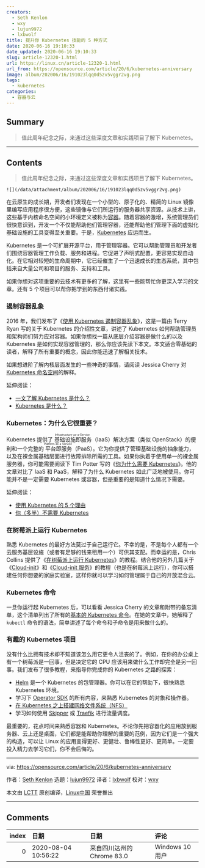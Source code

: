 ```yaml
---
creators:
  - Seth Kenlon
  - wxy
  - lujun9972
  - lxbwolf
title: 提升你 Kubernetes 技能的 5 种方式
date: 2020-06-16 19:10:33
date_updated: 2020-06-16 19:10:33
slug: article-12320-1.html
url: https://linux.cn/article-12320-1.html
url_from: https://opensource.com/article/20/6/kubernetes-anniversary
image: album/202006/16/191023lqq0d5zv5vggr2vg.png
tags:
  - kubernetes
categories:
  - 容器与云
---
```


## Summary

> 值此周年纪念之际，来通过这些深度文章和实践项目了解下 Kubernetes。 

***

<!-- more -->

## Contents

> 
> 值此周年纪念之际，来通过这些深度文章和实践项目了解下 Kubernetes。 
> 
> 
> 

`![](/data/attachment/album/202006/16/191023lqq0d5zv5vggr2vg.png)`

在云原生的成长期，开发者们发现在一个小型的、原子化的、精简的 Linux 镜像里编写应用程序很方便，这些镜像与它们所运行的服务器共享资源。从技术上讲，这些基于内核命名空间的小环境定义被称为[容器](https://opensource.com/article/18/11/behind-scenes-linux-containers)。随着容器的激增，系统管理员们很快意识到，开发一个不仅能帮助他们管理容器，还能帮助他们管理下面的虚拟化基础设施的工具变得至关重要。于是，[Kubernetes](https://opensource.com/resources/what-is-kubernetes) 应运而生。

Kubernetes 是一个可扩展开源平台，用于管理容器。它可以帮助管理员和开发者们围绕容器管理工作负载、服务和进程。它促进了声明式配置，更容易实现自动化。在它相对较短的生命周期中，它已经催生了一个迅速成长的生态系统，其中包括来自大量公司和项目的服务、支持和工具。

如果你想对这项重要的云技术有更多的了解，这里有一些能帮忙你更深入学习的文章。还有 5 个项目可以帮你把学到的东西付诸实践。

### 遏制容器乱象

2016 年，我们发布了《[使用 Kubernetes 遏制容器乱象](https://opensource.com/life/16/9/containing-container-chaos-kubernetes)》，这是一篇由 Terry Ryan 写的关于 Kubernetes 的介绍性文章，讲述了 Kubernetes 如何帮助管理员和架构师们努力应对容器。如果你想找一篇从底层介绍容器是做什么的以及 Kubernetes 是如何实现容器管理的，那么你应该先读下本文。本文适合零基础的读者，解释了所有重要的概念，因此你能迅速了解相关技术。

如果想进阶了解内核层面发生的一些神奇的事情，请阅读 Jessica Cherry 对 [Kubernetes 命名空间](https://linux.cn/article-11749-1.html)的解释。

延伸阅读：

* [一文了解 Kubernetes 是什么？](https://linux.cn/article-8800-1.html)
* [Kubernetes 是什么？](https://linux.cn/article-8858-1.html)

### Kubernetes：为什么它很重要？

Kubernetes 提供了<ruby> 基础设施即服务 <rt>  Infrastructure-as-a-Service </rt></ruby>（IaaS）解决方案（类似 OpenStack）的便利和一个完整的<ruby> 平台即服务 <rt>  Platform as a Service </rt></ruby>（PaaS）。它为你提供了管理基础设施的抽象能力，以及在裸金属基础层面进行故障排除所需的工具。如果你执着于使用单一的裸金属服务器，你可能需要阅读下 Tim Potter 写的《[你为什么需要 Kubernetes](https://linux.cn/article-8902-1.html)》。他的文章对比了 IaaS 和 PaaS，解释了为什么 Kubernetes 如此广泛地被使用。你可能并不是一定需要 Kubernetes 或容器，但是重要的是知道什么情况下需要。

延伸阅读：

* [使用 Kubernetes 的 5 个理由](https://linux.cn/article-10973-1.html)
* [你（多半）不需要 Kubernetes](https://linux.cn/article-10469-1.html)

### 在树莓派上运行 Kubernetes

熟悉 Kubernetes 的最好方法莫过于自己运行它。不幸的是，不是每个人都有一个云服务基层设施（或者有足够的钱来租用一个）可供其支配。而幸运的是，Chris Collins 提供了《[在树莓派上运行 Kubernetes](https://linux.cn/article-8499-1.html)》的教程。结合他的另外几篇关于《[Cloud-init](https://opensource.com/article/20/5/cloud-init-raspberry-pi-homelab)》和《[Cloud-init 服务](https://opensource.com/article/20/5/create-simple-cloud-init-service-your-homelab)》的教程（也是在树莓派上运行），你可以搭建任何你想要的家庭实验室，这样你就可以学习如何管理属于自己的开放混合云。

### Kubernetes 命令

一旦你运行起 Kubernetes 后，可以看看 Jessica Cherry 的文章和附带的备忘清单，这个清单列出了所有的[基本的 Kubernetes 命令](https://opensource.com/article/20/5/kubectl-cheat-sheet)。在她的文章中，她解释了 `kubectl` 命令的语法，简单讲述了每个命令和子命令是用来做什么的。

### 有趣的 Kubernetes 项目

没有什么比拥有技术却不知道该怎么用它更令人沮丧的了。例如，在你的办公桌上有一个树莓派是一回事，但是决定它的 CPU 应该用来做什么工作却完全是另一回事。我们发布了很多教程，来指导你完成你的 Kubernetes 之路的探索：

* [Helm](https://linux.cn/article-12007-1.html) 是一个 Kubernetes 的包管理器。你可以在它的帮助下，很快熟悉 Kubernetes 环境。
* 学习下 [Operator SDK](https://opensource.com/article/20/3/kubernetes-operator-sdk) 的所有内容，来熟悉 Kubernetes 的对象和操作器。
* [在 Kubernetes 之上搭建网络文件系统（NFS）](https://opensource.com/article/20/6/kubernetes-nfs-client-provisioning)
* 学习如何使用 [Skipper](https://opensource.com/article/20/4/http-kubernetes-skipper) 或 [Traefik](https://opensource.com/article/20/3/kubernetes-traefik) 进行流量调度。

最重要的，花点时间来熟悉容器和 Kubernetes。不论你先把容器化的应用放到服务器、云上还是桌面，它们都是能帮助你理解的重要的范例，因为它们是一个强大的构造，可以让 Linux 的应用变得更好、更健壮、鲁棒性更好、更简单。一定要投入精力去学习它们，你不会后悔的。

---

via: <https://opensource.com/article/20/6/kubernetes-anniversary>

作者：[Seth Kenlon](https://opensource.com/users/seth) 选题：[lujun9972](https://github.com/lujun9972) 译者：[lxbwolf](https://github.com/lxbwolf) 校对：[wxy](https://github.com/wxy)

本文由 [LCTT](https://github.com/LCTT/TranslateProject) 原创编译，[Linux中国](https://linux.cn/) 荣誉推出

***

## Comments

|   index | 日期                | 日期                                       | 评论                                          |
|--------:|:--------------------|:-------------------------------------------|:----------------------------------------------|
|       0 | 2020-08-04 10:56:22 | 来自四川达州的 Chrome 83.0|Windows 10 用户 | 这个文章告诉我们要从全面分析哈哈哈 得努力努力 |
